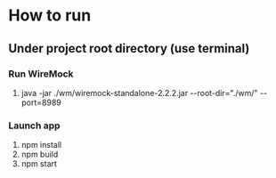 # How to run
## Under project root directory (use terminal)

### Run WireMock 
1. java -jar ./wm/wiremock-standalone-2.2.2.jar --root-dir="./wm/" --port=8989

### Launch app
1. npm install
2. npm build
3. npm start
